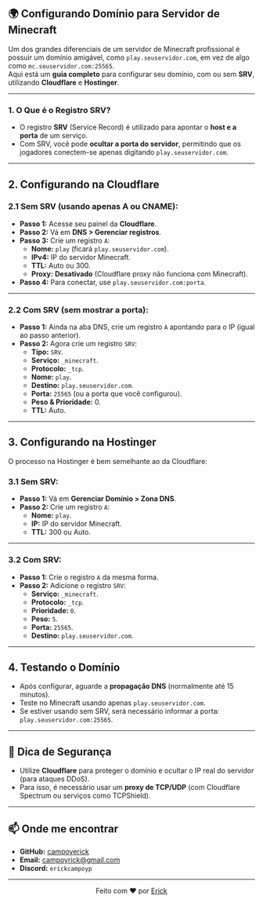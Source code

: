 ## 🌍 Configurando Domínio para Servidor de Minecraft

Um dos grandes diferenciais de um servidor de Minecraft profissional é possuir um domínio amigável, como `play.seuservidor.com`, em vez de algo como `mc.seuservidor.com:25565`.  
Aqui está um **guia completo** para configurar seu domínio, com ou sem **SRV**, utilizando **Cloudflare** e **Hostinger**.

---

### **1. O Que é o Registro SRV?**
- O registro **SRV** (Service Record) é utilizado para apontar o **host e a porta** de um serviço.
- Com SRV, você pode **ocultar a porta do servidor**, permitindo que os jogadores conectem-se apenas digitando `play.seuservidor.com`.

---

## **2. Configurando na Cloudflare**

### **2.1 Sem SRV (usando apenas A ou CNAME):**
- **Passo 1:** Acesse seu painel da **Cloudflare**.
- **Passo 2:** Vá em **DNS > Gerenciar registros**.
- **Passo 3:** Crie um registro `A`:
  - **Nome:** `play` (ficará `play.seuservidor.com`).
  - **IPv4:** IP do servidor Minecraft.
  - **TTL:** Auto ou 300.
  - **Proxy:** **Desativado** (Cloudflare proxy não funciona com Minecraft).
- **Passo 4:** Para conectar, use `play.seuservidor.com:porta`.

---

### **2.2 Com SRV (sem mostrar a porta):**
- **Passo 1:** Ainda na aba DNS, crie um registro `A` apontando para o IP (igual ao passo anterior).
- **Passo 2:** Agora crie um registro `SRV`:
  - **Tipo:** `SRV`.
  - **Serviço:** `_minecraft`.
  - **Protocolo:** `_tcp`.
  - **Nome:** `play`.
  - **Destino:** `play.seuservidor.com`.
  - **Porta:** `25565` (ou a porta que você configurou).
  - **Peso & Prioridade:** 0.
  - **TTL:** Auto.

---

## **3. Configurando na Hostinger**

O processo na Hostinger é bem semelhante ao da Cloudflare:

### **3.1 Sem SRV:**
- **Passo 1:** Vá em **Gerenciar Domínio > Zona DNS**.
- **Passo 2:** Crie um registro `A`:
  - **Nome:** `play`.
  - **IP:** IP do servidor Minecraft.
  - **TTL:** 300 ou Auto.

---

### **3.2 Com SRV:**
- **Passo 1:** Crie o registro `A` da mesma forma.
- **Passo 2:** Adicione o registro `SRV`:
  - **Serviço:** `_minecraft`.
  - **Protocolo:** `_tcp`.
  - **Prioridade:** `0`.
  - **Peso:** `5`.
  - **Porta:** `25565`.
  - **Destino:** `play.seuservidor.com`.

---

## **4. Testando o Domínio**
- Após configurar, aguarde a **propagação DNS** (normalmente até 15 minutos).
- Teste no Minecraft usando apenas `play.seuservidor.com`.
- Se estiver usando sem SRV, será necessário informar a porta: `play.seuservidor.com:25565`.

---

## 🎯 **Dica de Segurança**
- Utilize **Cloudflare** para proteger o domínio e ocultar o IP real do servidor (para ataques DDoS).
- Para isso, é necessário usar um **proxy de TCP/UDP** (com Cloudflare Spectrum ou serviços como TCPShield).

---

## 📫 **Onde me encontrar**
- **GitHub:** [campoyerick](https://github.com/campoyerick)
- **Email:** campoyrick@gmail.com
- **Discord:** `erickcampoyp`

---

<p align="center">
  Feito com ❤️ por <a href="https://github.com/campoyerick">Erick</a>
</p>
